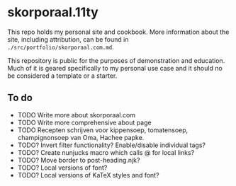 # skorporaal.11ty

This repo holds my personal site and cookbook. More information about the site, including attribution, can be found in `./src/portfolio/skorporaal.com.md`.

This repository is public for the purposes of demonstration and education. Much of it is geared specifically to my personal use case and it should no be considered a template or a starter.

## To do

- TODO Write more about skorporaal.com
- TODO Write more comprehensive about page
- TODO Recepten schrijven voor kippensoep, tomatensoep, champignonsoep van Oma, Hachee papke.
- TODO? Invert filter functionality? Enable/disable individual tags?
- TODO? Create nunjucks macro which calls @ for local links?
- TODO? Move border to post-heading.njk?
- TODO? Local versions of font?
- TODO? Local versions of KaTeX styles and font?
